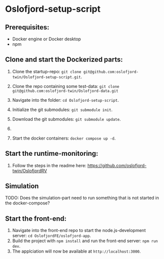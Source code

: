 # Oslofjord-setup-script

## Prerequisites: 
- Docker engine or Docker desktop
- npm

## Clone and start the Dockerized parts:
1. Clone the startup-repo: `git clone git@github.com:oslofjord-twin/Oslofjord-setup-script.git`.
2. Clone the repo containing some test-data: `git clone git@github.com:oslofjord-twin/Oslofjord-data.git`
3. Navigate into the folder: `cd Oslofjord-setup-script`.
4. Initialize the git submodules: `git submodule init`.
5. Download the git submodules: `git submodule update`.
6. 

7. Start the docker containers: `docker compose up -d`.

## Start the runtime-monitoring:
1. Follow the steps in the readme here: https://github.com/oslofjord-twin/OslofjordRV

## Simulation
TODO: Does the simulation-part need to run something that is not started in the docker-compose?

## Start the front-end:
1. Navigate into the front-end repo to start the node.js-development server: `cd OslofjordFE/oslofjord-app`.
2. Build the project with `npm install` and run the front-end server: `npm run dev`.
3. The applciation will now be available at `http://localhost:3000`.
